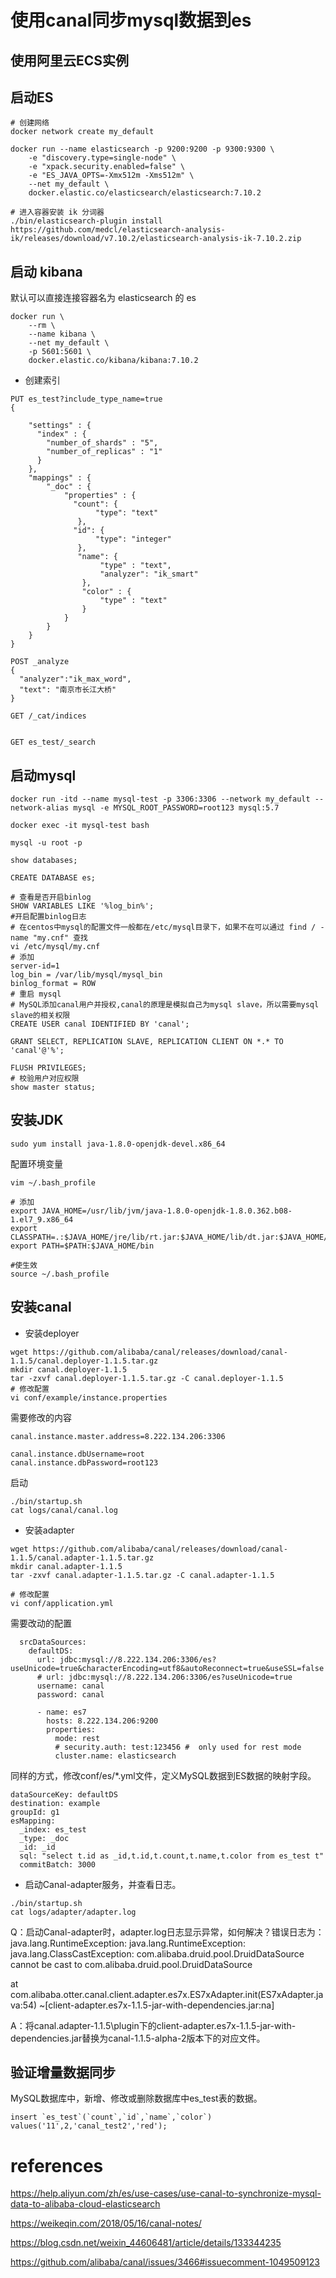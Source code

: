 # 使用canal同步mysql数据到es

## 使用阿里云ECS实例

## 启动ES

```shell
# 创建网络
docker network create my_default

docker run --name elasticsearch -p 9200:9200 -p 9300:9300 \
    -e "discovery.type=single-node" \
    -e "xpack.security.enabled=false" \
    -e "ES_JAVA_OPTS=-Xmx512m -Xms512m" \
    --net my_default \
    docker.elastic.co/elasticsearch/elasticsearch:7.10.2

# 进入容器安装 ik 分词器
./bin/elasticsearch-plugin install https://github.com/medcl/elasticsearch-analysis-ik/releases/download/v7.10.2/elasticsearch-analysis-ik-7.10.2.zip
```
## 启动 kibana

默认可以直接连接容器名为 elasticsearch 的 es
```shell
docker run \
    --rm \
    --name kibana \
    --net my_default \
    -p 5601:5601 \
    docker.elastic.co/kibana/kibana:7.10.2
```

- 创建索引

```
PUT es_test?include_type_name=true
{

    "settings" : {
      "index" : {
        "number_of_shards" : "5",
        "number_of_replicas" : "1"
      }
    },
    "mappings" : {
        "_doc" : {
            "properties" : {
              "count": {          
                   "type": "text"       
               },
              "id": {
                   "type": "integer"
               },
               "name": {
                    "type" : "text",
                    "analyzer": "ik_smart"                   
                },
                "color" : {
                    "type" : "text"                    
                }
            }
        }
    }
}
```

```
POST _analyze
{
  "analyzer":"ik_max_word",
  "text": "南京市长江大桥"
}

GET /_cat/indices


GET es_test/_search
```

## 启动mysql

```shell
docker run -itd --name mysql-test -p 3306:3306 --network my_default --network-alias mysql -e MYSQL_ROOT_PASSWORD=root123 mysql:5.7

docker exec -it mysql-test bash

mysql -u root -p

show databases;

CREATE DATABASE es;

# 查看是否开启binlog
SHOW VARIABLES LIKE '%log_bin%';
#开启配置binlog日志
# 在centos中mysql的配置文件一般都在/etc/mysql目录下，如果不在可以通过 find / -name "my.cnf" 查找
vi /etc/mysql/my.cnf
# 添加
server-id=1
log_bin = /var/lib/mysql/mysql_bin
binlog_format = ROW
# 重启 mysql
# MySQL添加canal用户并授权,canal的原理是模拟自己为mysql slave，所以需要mysql slave的相关权限
CREATE USER canal IDENTIFIED BY 'canal';    

GRANT SELECT, REPLICATION SLAVE, REPLICATION CLIENT ON *.* TO 'canal'@'%';  

FLUSH PRIVILEGES; 
# 校验用户对应权限
show master status;
```

## 安装JDK

```shell
sudo yum install java-1.8.0-openjdk-devel.x86_64
```

配置环境变量

```
vim ~/.bash_profile

# 添加
export JAVA_HOME=/usr/lib/jvm/java-1.8.0-openjdk-1.8.0.362.b08-1.el7_9.x86_64
export CLASSPATH=.:$JAVA_HOME/jre/lib/rt.jar:$JAVA_HOME/lib/dt.jar:$JAVA_HOME/lib/tools.jar
export PATH=$PATH:$JAVA_HOME/bin

#使生效
source ~/.bash_profile
```

## 安装canal

- 安装deployer

```
wget https://github.com/alibaba/canal/releases/download/canal-1.1.5/canal.deployer-1.1.5.tar.gz
mkdir canal.deployer-1.1.5
tar -zxvf canal.deployer-1.1.5.tar.gz -C canal.deployer-1.1.5
# 修改配置
vi conf/example/instance.properties
```
需要修改的内容

```text
canal.instance.master.address=8.222.134.206:3306

canal.instance.dbUsername=root
canal.instance.dbPassword=root123
```

启动
```shell
./bin/startup.sh
cat logs/canal/canal.log
```

- 安装adapter

```
wget https://github.com/alibaba/canal/releases/download/canal-1.1.5/canal.adapter-1.1.5.tar.gz
mkdir canal.adapter-1.1.5
tar -zxvf canal.adapter-1.1.5.tar.gz -C canal.adapter-1.1.5

# 修改配置
vi conf/application.yml
```

需要改动的配置
```
  srcDataSources:
    defaultDS:
      url: jdbc:mysql://8.222.134.206:3306/es?useUnicode=true&characterEncoding=utf8&autoReconnect=true&useSSL=false
      # url: jdbc:mysql://8.222.134.206:3306/es?useUnicode=true
      username: canal
      password: canal

      - name: es7
        hosts: 8.222.134.206:9200
        properties:
          mode: rest
          # security.auth: test:123456 #  only used for rest mode
          cluster.name: elasticsearch
```

同样的方式，修改conf/es/*.yml文件，定义MySQL数据到ES数据的映射字段。
```
dataSourceKey: defaultDS
destination: example
groupId: g1
esMapping:
  _index: es_test
  _type: _doc
  _id: _id
  sql: "select t.id as _id,t.id,t.count,t.name,t.color from es_test t"
  commitBatch: 3000
```

- 启动Canal-adapter服务，并查看日志。

```shell
./bin/startup.sh
cat logs/adapter/adapter.log
```

Q：启动Canal-adapter时，adapter.log日志显示异常，如何解决？错误日志为：java.lang.RuntimeException: java.lang.RuntimeException: java.lang.ClassCastException: com.alibaba.druid.pool.DruidDataSource cannot be cast to com.alibaba.druid.pool.DruidDataSource

at com.alibaba.otter.canal.client.adapter.es7x.ES7xAdapter.init(ES7xAdapter.java:54) ~[client-adapter.es7x-1.1.5-jar-with-dependencies.jar:na]

A：将canal.adapter-1.1.5\plugin下的client-adapter.es7x-1.1.5-jar-with-dependencies.jar替换为canal-1.1.5-alpha-2版本下的对应文件。

## 验证增量数据同步

 MySQL数据库中，新增、修改或删除数据库中es_test表的数据。

```
insert `es_test`(`count`,`id`,`name`,`color`) values('11',2,'canal_test2','red');
```

# references

https://help.aliyun.com/zh/es/use-cases/use-canal-to-synchronize-mysql-data-to-alibaba-cloud-elasticsearch

https://weikeqin.com/2018/05/16/canal-notes/

https://blog.csdn.net/weixin_44606481/article/details/133344235

https://github.com/alibaba/canal/issues/3466#issuecomment-1049509123

